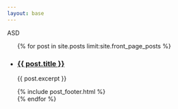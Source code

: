 ```yaml
---
layout: base
---
```


<div id="computer">
  <p id="computer-text">
  ASD
  </p>
</div>

<div class="home">
  <ul>
    {% for post in site.posts limit:site.front_page_posts %}
      <li>
        <div class="post-preview">
          <a href="{{ post.url }}">
            <h3 class="post-preview-title">{{ post.title }}</h3>
          </a>
          <p class="post-preview-body">{{ post.excerpt }}</p>
          {% include post_footer.html %}
        </div>
      </li>
    {% endfor %}
  </ul>
</div>
